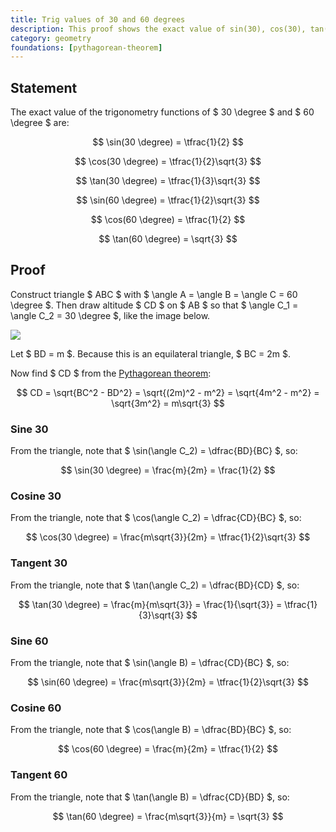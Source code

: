```yaml
---
title: Trig values of 30 and 60 degrees
description: This proof shows the exact value of sin(30), cos(30), tan(30), sin(60), cos(60) and tan(60).
category: geometry
foundations: [pythagorean-theorem]
---
```


## Statement

The exact value of the trigonometry functions of $ 30 \degree $ and $ 60 \degree $ are:

$$ \sin(30 \degree) = \tfrac{1}{2} $$

$$ \cos(30 \degree) = \tfrac{1}{2}\sqrt{3} $$

$$ \tan(30 \degree) = \tfrac{1}{3}\sqrt{3} $$

$$ \sin(60 \degree) = \tfrac{1}{2}\sqrt{3} $$

$$ \cos(60 \degree) = \tfrac{1}{2} $$

$$ \tan(60 \degree) = \sqrt{3} $$

## Proof

Construct triangle $ ABC $ with $ \angle A = \angle B = \angle C = 60 \degree $. Then draw altitude $ CD $ on $ AB $ so that $ \angle C_1 = \angle C_2 = 30 \degree $, like the image below.

![](/proofs/trig-values-30-60-degrees.svg)

Let $ BD = m $. Because this is an equilateral triangle, $ BC = 2m $.

Now find $ CD $ from the [Pythagorean theorem](/proofs/pythagorean-theorem):

$$ CD = \sqrt{BC^2 - BD^2} = \sqrt{(2m)^2 - m^2} = \sqrt{4m^2 - m^2} = \sqrt{3m^2} = m\sqrt{3} $$

### Sine 30

From the triangle, note that $ \sin(\angle C_2) = \dfrac{BD}{BC} $, so:

$$ \sin(30 \degree) = \frac{m}{2m} = \frac{1}{2} $$

### Cosine 30

From the triangle, note that $ \cos(\angle C_2) = \dfrac{CD}{BC} $, so:

$$ \cos(30 \degree) = \frac{m\sqrt{3}}{2m} = \tfrac{1}{2}\sqrt{3} $$

### Tangent 30

From the triangle, note that $ \tan(\angle C_2) = \dfrac{BD}{CD} $, so:

$$ \tan(30 \degree) = \frac{m}{m\sqrt{3}} = \frac{1}{\sqrt{3}} = \tfrac{1}{3}\sqrt{3} $$

### Sine 60

From the triangle, note that $ \sin(\angle B) = \dfrac{CD}{BC} $, so:

$$ \sin(60 \degree) = \frac{m\sqrt{3}}{2m} = \tfrac{1}{2}\sqrt{3} $$

### Cosine 60

From the triangle, note that $ \cos(\angle B) = \dfrac{BD}{BC} $, so:

$$ \cos(60 \degree) = \frac{m}{2m} = \tfrac{1}{2} $$

### Tangent 60

From the triangle, note that $ \tan(\angle B) = \dfrac{CD}{BD} $, so:

$$ \tan(60 \degree) = \frac{m\sqrt{3}}{m} = \sqrt{3} $$
